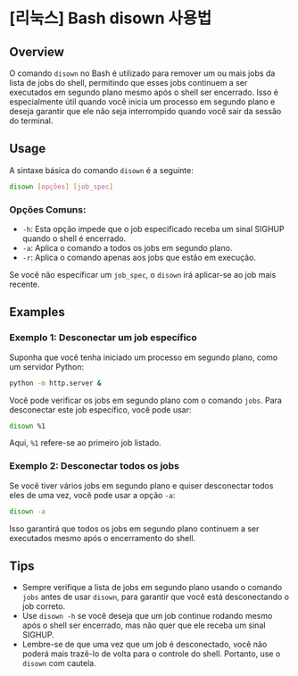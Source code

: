 # [리눅스] Bash disown 사용법

## Overview
O comando `disown` no Bash é utilizado para remover um ou mais jobs da lista de jobs do shell, permitindo que esses jobs continuem a ser executados em segundo plano mesmo após o shell ser encerrado. Isso é especialmente útil quando você inicia um processo em segundo plano e deseja garantir que ele não seja interrompido quando você sair da sessão do terminal.

## Usage
A sintaxe básica do comando `disown` é a seguinte:

```bash
disown [opções] [job_spec]
```

### Opções Comuns:
- `-h`: Esta opção impede que o job especificado receba um sinal SIGHUP quando o shell é encerrado.
- `-a`: Aplica o comando a todos os jobs em segundo plano.
- `-r`: Aplica o comando apenas aos jobs que estão em execução.

Se você não especificar um `job_spec`, o `disown` irá aplicar-se ao job mais recente.

## Examples

### Exemplo 1: Desconectar um job específico
Suponha que você tenha iniciado um processo em segundo plano, como um servidor Python:

```bash
python -m http.server &
```

Você pode verificar os jobs em segundo plano com o comando `jobs`. Para desconectar este job específico, você pode usar:

```bash
disown %1
```

Aqui, `%1` refere-se ao primeiro job listado.

### Exemplo 2: Desconectar todos os jobs
Se você tiver vários jobs em segundo plano e quiser desconectar todos eles de uma vez, você pode usar a opção `-a`:

```bash
disown -a
```

Isso garantirá que todos os jobs em segundo plano continuem a ser executados mesmo após o encerramento do shell.

## Tips
- Sempre verifique a lista de jobs em segundo plano usando o comando `jobs` antes de usar `disown`, para garantir que você está desconectando o job correto.
- Use `disown -h` se você deseja que um job continue rodando mesmo após o shell ser encerrado, mas não quer que ele receba um sinal SIGHUP.
- Lembre-se de que uma vez que um job é desconectado, você não poderá mais trazê-lo de volta para o controle do shell. Portanto, use o `disown` com cautela.